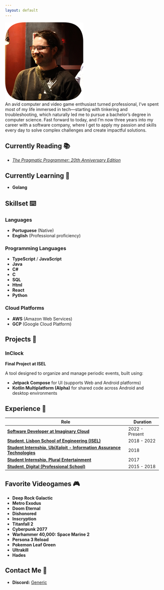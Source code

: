 ```yaml
---
layout: default
---
```

![Myself](/assets/me.png)  
An avid computer and video game enthusiast turned professional, I’ve spent most of my life immersed in tech—starting with tinkering and troubleshooting, which naturally led me to pursue a bachelor’s degree in computer science. Fast forward to today, and I’m now three years into my career with a software company, where I get to apply my passion and skills every day to solve complex challenges and create impactful solutions.  


## Currently Reading 📚
- [*The Pragmatic Programmer: 20th Anniversary Edition*](https://pragprog.com/titles/tpp20/the-pragmatic-programmer-20th-anniversary-edition/)

## Currently Learning 🧠
- **Golang**

## Skillset ⌨️

### Languages
- **Portuguese** (Native)
- **English** (Professional proficiency)

### Programming Languages
- **TypeScript** / **JavaScript**
- **Java**
- **C#**
- **C**
- **SQL**
- **Html**
- **React**
- **Python**

### Cloud Platforms
- **AWS** (Amazon Web Services)
- **GCP** (Google Cloud Platform)

## Projects 💽

### InClock
**Final Project at ISEL**

A tool designed to organize and manage periodic events, built using:
  - **Jetpack Compose** for UI (supports Web and Android platforms)
  - **Kotlin Multiplatform (Alpha)** for shared code across Android and desktop environments

## Experience 💼

| Role                                                                                              | Duration    |
|---------------------------------------------------------------------------------------------------|-------------|
| [**Software Developer at Imaginary Cloud**](https://www.imaginarycloud.com/)                     | 2022 - Present |
| [**Student, Lisbon School of Engineering (ISEL)**](https://www.isel.pt/)                    | 2018 - 2022 |
| [**Student Internship, UbiXploit - Information Assurance Technologies**](https://www.ubixploit.pt/) | 2018 |
| [**Student Internship, Plural Entertainment**](https://pluralentertainment.com/en/)         | 2017 |
| [**Student, Digital (Professional School)**](https://escoladigital.com/)                    | 2015 - 2018 |

## Favorite Videogames 🎮

- **Deep Rock Galactic**
- **Metro Exodus**
- **Doom Eternal**
- **Dishonored**
- **Inscryption**
- **Titanfall 2**
- **Cyberpunk 2077**
- **Warhammer 40,000: Space Marine 2**
- **Persona 3 Reload**
- **Pokemon Leaf Green**
- **Ultrakill**
- **Hades**
  
## Contact Me 🔗

- **Discord:** [Generic](https://discord.com/users/187105028513857536)

  